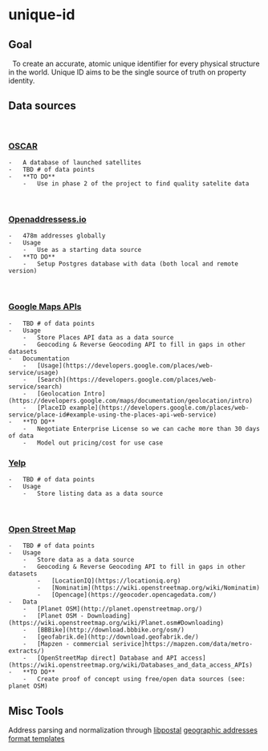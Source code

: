 # unique-id

## Goal
 
To create an accurate, atomic unique identifier for every physical structure in the world. Unique ID aims to be the single source of truth on property identity.
 
## Data sources
 
### [OSCAR](https://www.wmo-sat.info/oscar/)
    -   A database of launched satellites
    -   TBD # of data points
    -   **TO DO**
        -   Use in phase 2 of the project to find quality satelite data
 
### [Openaddressess.io](https://openaddresses.io/)
    -   478m addresses globally
    -   Usage
        -   Use as a starting data source
    -   **TO DO**
        -   Setup Postgres database with data (both local and remote version)


 
### [Google Maps APIs](https://developers.google.com/maps)
    -   TBD # of data points
    -   Usage
        -   Store Places API data as a data source
        -   Geocoding & Reverse Geocoding API to fill in gaps in other datasets
    -   Documentation
        -   [Usage](https://developers.google.com/places/web-service/usage)
        -   [Search](https://developers.google.com/places/web-service/search)
        -   [Geolocation Intro](https://developers.google.com/maps/documentation/geolocation/intro)
        -   [PlaceID example](https://developers.google.com/places/web-service/place-id#example-using-the-places-api-web-service)
    -   **TO DO**
        -   Negotiate Enterprise License so we can cache more than 30 days of data
        -   Model out pricing/cost for use case

### [Yelp](https://www.yelp.com/developers/documentation/v2/overview)
    -   TBD # of data points
    -   Usage
        -   Store listing data as a data source

 
### [Open Street Map](https://www.openstreetmap.org)
    -   TBD # of data points
    -   Usage
        -   Store data as a data source
        -   Geocoding & Reverse Geocoding API to fill in gaps in other datasets
            -   [LocationIQ](https://locationiq.org)
            -   [Nominatim](https://wiki.openstreetmap.org/wiki/Nominatim)
            -   [Opencage](https://geocoder.opencagedata.com/)
    -   Data
        -   [Planet OSM](http://planet.openstreetmap.org/)
        -   [Planet OSM - Downloading](https://wiki.openstreetmap.org/wiki/Planet.osm#Downloading)
        -   [BBBike](http://download.bbbike.org/osm/)
        -   [geofabrik.de](http://download.geofabrik.de/)
        -   [Mapzen - commercial serivice]https://mapzen.com/data/metro-extracts/)
        -   [OpenStreetMap direct] Database and API access](https://wiki.openstreetmap.org/wiki/Databases_and_data_access_APIs)
    -   **TO DO**
        -   Create proof of concept using free/open data sources (see: planet OSM)


## Misc Tools
Address parsing and normalization through [libpostal](https://github.com/openvenues/libpostal)
[geographic addresses format templates](https://github.com/OpenCageData/address-formatting)

 
 
 
 
